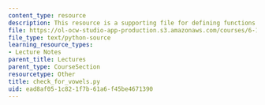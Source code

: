 ```yaml
---
content_type: resource
description: This resource is a supporting file for defining functions.
file: https://ol-ocw-studio-app-production.s3.amazonaws.com/courses/6-189-a-gentle-introduction-to-programming-using-python-january-iap-2011/ead8af051c821f7b61a6f45be4671390_check_for_vowels.py
file_type: text/python-source
learning_resource_types:
- Lecture Notes
parent_title: Lectures
parent_type: CourseSection
resourcetype: Other
title: check_for_vowels.py
uid: ead8af05-1c82-1f7b-61a6-f45be4671390
---
```

